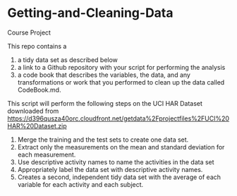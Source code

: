 # Getting-and-Cleaning-Data
Course Project

This repo contains a
1) a tidy data set as described below
2) a link to a Github repository with your script for performing the analysis
3) a code book that describes the variables, the data, and any transformations or work that you performed to clean up the data called CodeBook.md.

This script will perform the following steps on the UCI HAR Dataset downloaded from
https://d396qusza40orc.cloudfront.net/getdata%2Fprojectfiles%2FUCI%20HAR%20Dataset.zip
1. Merge the training and the test sets to create one data set.
2. Extract only the measurements on the mean and standard deviation for each measurement. 
3. Use descriptive activity names to name the activities in the data set
4. Appropriately label the data set with descriptive activity names. 
5. Creates a second, independent tidy data set with the average of each variable for each activity and each subject. 
